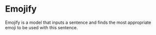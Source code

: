 # Emojify

Emojify is a model that inputs a sentence and finds the most appropriate emoji to be used with this sentence.
